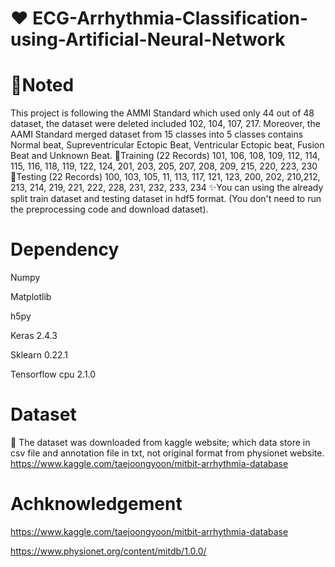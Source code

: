 # ❤️ ECG-Arrhythmia-Classification-using-Artificial-Neural-Network

# 📝Noted
This project is following the AMMI Standard which used only 44 out of 48 dataset, the dataset were deleted included 102, 104, 107, 217.
Moreover, the AAMI Standard merged dataset from 15 classes into 5 classes contains Normal beat, Supreventricular Ectopic Beat, Ventricular Ectopic beat, Fusion Beat and Unknown Beat.
📘Training (22 Records)
101, 106, 108, 109, 112, 114, 115, 116, 118, 119, 122, 124, 201, 203, 205, 207, 208,
209, 215, 220, 223, 230
📘Testing (22 Records) 
100, 103, 105, 11, 113, 117, 121, 123, 200, 202, 210,212, 213, 214, 219, 221, 222,
228, 231, 232, 233, 234
✨You can using the already split train dataset and testing dataset in hdf5 format. (You don't need to run the preprocessing code and download dataset).

# Dependency

Numpy

Matplotlib

h5py

Keras 2.4.3

Sklearn 0.22.1 

Tensorflow cpu 2.1.0

# Dataset
💾 The dataset was downloaded from kaggle website; which data store in csv file and annotation file in txt, not original format from physionet website.
https://www.kaggle.com/taejoongyoon/mitbit-arrhythmia-database

# Achknowledgement

https://www.kaggle.com/taejoongyoon/mitbit-arrhythmia-database 

https://www.physionet.org/content/mitdb/1.0.0/
